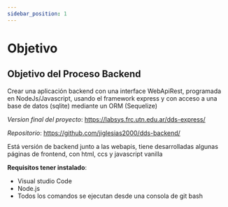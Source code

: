 ```yaml
---
sidebar_position: 1
---
```


# Objetivo 

## Objetivo del Proceso Backend

Crear una aplicación backend con una interface WebApiRest,  programada en NodeJs/Javascript, usando el framework express y con acceso a una base de datos (sqlite) mediante un ORM (Sequelize)

_Version final del proyecto_: https://labsys.frc.utn.edu.ar/dds-express/

_Repositorio_: https://github.com/jiglesias2000/dds-backend/

Está versión de backend junto a las webapis, tiene desarrolladas algunas páginas de frontend, con html, ccs y javascript vanilla

**Requisitos tener instalado**:
- Visual studio Code
- Node.js
- Todos los comandos se ejecutan desde una consola de git bash